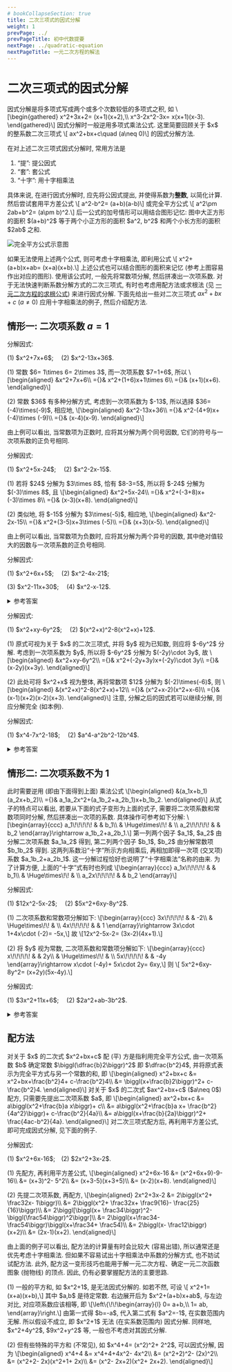 ```yaml
---
# bookCollapseSection: true
title: 二次三项式的因式分解
weight: 1
prevPage: ../
prevPageTitle: 初中代数提要
nextPage: ../quadratic-equation
nextPageTitle: 一元二次方程的解法
---
```


# 二次三项式的因式分解

<p>
因式分解是将多项式写成两个或多个次数较低的多项式之积, 如 \[\begin{gathered}
    x^2+3x+2= (x+1)(x+2),\\
    x^3-2x^2-3x= x(x+1)(x-3).
\end{gathered}\] 
因式分解时一般逆用多项式乘法公式. 这里简要回顾关于 $x$ 的整系数二次三项式 \[
    ax^2+bx+c\quad (a\neq 0)\]
的因式分解方法.
</p>

在对上述二次三项式因式分解时, 常用方法是

1. “提”: 提公因式
2. “套”: 套公式
3. “十字”: 用十字相乘法

<p>
具体来说, 在进行因式分解时, 应先将公因式提出, 并使得系数为<strong>整数</strong>, 以简化计算. 然后尝试套用平方差公式 \[
    a^2-b^2= (a+b)(a-b)\]
或完全平方公式 \[
    a^2\pm 2ab+b^2= (a\pm b)^2.\]
后一公式的加号情形可以用结合图形记忆: 图中大正方形的面积 $(a+b)^2$ 等于两个小正方形的面积 $a^2, b^2$ 和两个小长方形的面积 $2ab$ 之和.

![完全平方公式示意图](/figs/2022/2022-08/2022-0806-1050.svg)
</p>

如果无法使用上述两个公式, 则可考虑十字相乘法, 即利用公式 \\[
    x^2+(a+b)x+ab= (x+a)(x+b).\\]
上述公式也可以结合图形的面积来记忆 (参考上图容易作出对应的图形). 使用该公式时, 一般先将常数项分解, 然后拼凑出一次项系数. 对于无法快速判断系数分解方式的二次三项式, 有时也考虑用配方法或求根法 (见 [一元二次方程的求根公式](../quadratic-equation#求根公式)) 来进行因式分解. 下面先给出一些对二次三项式 $ax^2+bx+c$ ($a\neq 0$) 应用十字相乘法的例子, 然后介绍配方法. 

## 情形一: 二次项系数 $a=1$

<myexample>
    <p>分解因式:
    </p>
    <p>(1) $x^2+7x+6$;&emsp;
    (2) $x^2-13x+36$.
    </p>
</myexample>

<mysolution>
    <p>(1) 常数 $6= 1\times 6= 2\times 3$, 而一次项系数 $7=1+6$, 所以 \[\begin{aligned}
        &x^2+7x+6\\
        ={}& x^2+(1+6)x+1\times 6\\
        ={}& (x+1)(x+6).
    \end{aligned}\]
    </p>
    <p>(2) 常数 $36$ 有多种分解方式, 考虑到一次项系数为 $-13$, 所以选择 $36=(-4)\times(-9)$, 相应地, \[\begin{aligned}
        &x^2-13x+36\\
        ={}& x^2-(4+9)x+(-4)\times (-9)\\
        ={}& (x-4)(x-9).
    \end{aligned}\]</p>
</mysolution>

由上例可以看出, 当常数项为正数时, 应将其分解为两个同号因数, 它们的符号与一次项系数的正负号相同.

<myexample>
    <p>分解因式:
    </p>
    <p>(1) $x^2+5x-24$;&emsp;
    (2) $x^2-2x-15$.</p>
</myexample>

<mysolution>
    <p>(1) 若将 $24$ 分解为 $3\times 8$, 恰有 $8-3=5$, 所以将 $-24$ 分解为 $(-3)\times 8$, 且 \[\begin{aligned}
        &x^2+5x-24\\
        ={}& x^2+(-3+8)x+(-3)\times 8\\
        ={}& (x-3)(x+8).
    \end{aligned}\]</p>
    <p>(2) 类似地, 将 $-15$ 分解为 $3\times(-5)$, 相应地, \[\begin{aligned}
        &x^2-2x-15\\
        ={}& x^2+(3-5)x+3\times (-5)\\
        ={}& (x+3)(x-5).
    \end{aligned}\]</p>
</mysolution>

由上例可以看出, 当常数项为负数时, 应将其分解为两个异号的因数, 其中绝对值较大的因数与一次项系数的正负号相同.

<myexercise>
    <p>分解因式:
    </p>
    <p>(1) $x^2+6x+5$;&emsp;
    (2) $x^2-4x-21$;
    </p>
    <p>(3) $x^2-11x+30$;&emsp;
    (4) $x^2-x-12$.</p>
</myexercise>

<details><summary>参考答案</summary>
    <p>(1) $(x+1)(x+5)$;&emsp; (2) $(x+3)(x-7)$;
    </p>
    <p>(3) $(x-5)(x-6)$;&emsp; (4) $(x+3)(x-4)$.</p>
</details>

<myexample>
    <p>分解因式:</p>
    <p>(1) $x^2+xy-6y^2$;&emsp;
    (2) $(x^2+x)^2-8(x^2+x)+12$.</p>
</myexample>

<mysolution>
    <p>(1) 原式可视为关于 $x$ 的二次三项式, 并将 $y$ 视为已知数, 则应将 $-6y^2$ 分解. 考虑到一次项系数为 $y$, 所以将 $-6y^2$ 分解为 $(-2y)\cdot 3y$, 故 \[\begin{aligned}
        &x^2+xy-6y^2\\
        ={}& x^2+(-2y+3y)x+(-2y)\cdot 3y\\
        ={}& (x-2y)(x+3y).
    \end{aligned}\]</p>
    <p>(2) 此处可将 $x^2+x$ 视为整体, 再将常数项 $12$ 分解为 $(-2)\times(-6)$, 则 \[\begin{aligned}
        &(x^2+x)^2-8(x^2+x)+12\\
        ={}& (x^2+x-2)(x^2+x-6)\\
        ={}& (x-1)(x+2)(x-2)(x+3).
    \end{aligned}\]
    注意, 分解之后的因式若可以继续分解, 则应分解完全 (如本例).</p>
</mysolution>

<myexercise>
    <p>分解因式:</p>
    <p>(1) $x^4-7x^2-18$;&emsp;
    (2) $a^4-a^2b^2-12b^4$.</p>
</myexercise>

<details><summary>参考答案</summary>
    <p>(1) $(x^2+2)(x+3)(x-3)$;</p>
    <p>(2) $(a^2+3b^2)(a+2b)(a-2b)$.</p>
</details>

## 情形二: 二次项系数不为 $1$

<p>此时需要逆用 (即由下面得到上面) 乘法公式 \[\begin{aligned}
    &(a_1x+b_1)(a_2x+b_2)\\
    ={}& a_1a_2x^2+(a_1b_2+a_2b_1)x+b_1b_2.
\end{aligned}\]
从式子的特点可以看出, 若要从下面的式子变形为上面的式子, 需要将二次项系数和常数项同时分解, 然后拼凑出一次项的系数. 具体操作可参考如下分解: \[\begin{array}{ccc}
    a_1\!\!\!\!\!  & & b_1\\
       & \Huge\times\!\! & \\
    a_2\!\!\!\!\! & & b_2
    \end{array}\rightarrow a_1b_2+a_2b_1.\]
第一列两个因子 $a_1$, $a_2$ 由分解二次项系数 $a_1a_2$ 得到, 第二列两个因子 $b_1$, $b_2$ 由分解常数项 $b_1b_2$ 得到. 这两列系数沿“十字”所示方向相乘后, 再相加即得一次项 (交叉项) 系数 $a_1b_2+a_2b_1$. 这一分解过程恰好也说明了“十字相乘法”名称的由来. 为了计算方便, 上面的“十字”式有时也列成 \[\begin{array}{ccc}
    a_1x\!\!\!\!\! & & b_1\\
      & \Huge\times\!\! & \\
    a_2x\!\!\!\!\! & & b_2
    \end{array}\]</p>

<myexample>
    <p>分解因式:</p>
    <p>(1) $12x^2-5x-2$;&emsp;
    (2) $5x^2+6xy-8y^2$.</p>
</myexample>

<mysolution>
    <p>(1) 二次项系数和常数项分解如下: \[\begin{array}{ccc}
        3x\!\!\!\!\! & & -2\\
      & \Huge\times\!\! & \\
        4x\!\!\!\!\! & & 1
    \end{array}\rightarrow 3x\cdot 1+4x\cdot (-2)= -5x,\] 故 \[12x^2-5x-2= (3x-2)(4x+1).\]</p>
    <p>(2) 将 $y$ 视为常数, 二次项系数和常数项分解如下: \[\begin{array}{ccc}
        x\!\!\!\!\! & & 2y\\
      & \Huge\times\!\! & \\
        5x\!\!\!\!\! & & -4y
        \end{array}\rightarrow x\cdot (-4y)+ 5x\cdot 2y= 6xy,\] 则 \[
        5x^2+6xy-8y^2= (x+2y)(5x-4y).\]</p>
</mysolution>

<myexercise>
    <p>分解因式:</p>
    <p>(1) $3x^2+11x+6$;&emsp;
    (2) $2a^2+ab-3b^2$.</p>
</myexercise>

<details><summary>参考答案</summary>
    <p>(1) $(3x+2)(x+3)$;&emsp;
    (2) $(2a-3b)(a+2b)$.</p>
</details>

## 配方法

<p id="配方法">对关于 $x$ 的二次式 $x^2+bx+c$ 配 (平) 方是指利用完全平方公式, 由一次项系数 $b$ 确定常数 $\biggl(\dfrac{b}2\biggr)^2$ 即 $\dfrac{b^2}4$, 并将原式表示为完全平方式与另一个常数的和, 即 \[\begin{aligned}
        x^2+bx+c
        &= x^2+bx+\frac{b^2}4+ c-\frac{b^2}4\\
        &= \biggl(x+\frac{b}2\biggr)^2+ c-\frac{b^2}4.
    \end{aligned}\]
对关于 $x$ 的二次式 $ax^2+bx+c$ ($a\neq 0$) 配方, 只需要先提出二次项系数 $a$, 即 \[\begin{aligned}
        ax^2+bx+c
        &= a\biggl(x^2+\frac{b}a x\biggr)+ c\\
        &= a\biggl(x^2+\frac{b}a x+ \frac{b^2}{4a^2}\biggr)+ c-\frac{b^2}{4a}\\
        &= a\biggl(x+\frac{b}{2a}\biggr)^2+ \frac{4ac-b^2}{4a}.
    \end{aligned}\]
对二次三项式配方后, 再利用平方差公式, 即可完成因式分解, 见下面的例子.</p>

<myexample>
    <p>分解因式:</p>
    <p>(1) $x^2+6x-16$;&emsp;(2) $2x^2+3x-2$.</p>
</myexample>

<mysolution>
    <p>(1) 先配方, 再利用平方差公式, \[\begin{aligned}
        x^2+6x-16
        &= (x^2+6x+9)-9-16\\
        &= (x+3)^2- 5^2\\
        &= (x+3-5)(x+3+5)\\
        &= (x-2)(x+8).
    \end{aligned}\]</p>
    <p>(2) 先提二次项系数, 再配方, \[\begin{aligned}
        2x^2+3x-2
        &= 2\biggl(x^2+ \frac32x- 1\biggr)\\
        &= 2\biggl(x^2+ \frac32x+ \frac9{16}- \frac{25}{16}\biggr)\\
        &= 2\biggl[\biggl(x+ \frac34\biggr)^2- \biggl(\frac54\biggr)^2\biggr]\\
        &= 2\biggl(x+\frac34- \frac54\biggr)\biggl(x+\frac34+ \frac54)\\
        &= 2\biggl(x- \frac12\biggr)(x+2)\\
        &= (2x-1)(x+2).
    \end{aligned}\]</p>
</mysolution>

由上面的例子可以看出, 配方法的计算量有时会比较大 (容易出错), 所以通常还是优先考虑十字相乘法. 但如果不容易试出十字相乘法中系数的分解方式, 也不妨试试配方法. 此外, 配方这一变形技巧也能用于解一元二次方程、确定一元二次函数图象 (抛物线) 的顶点. 因此, 仍有必要掌握配方法的主要思路.

<myremark>
    <p>(1) 一般的平方和, 如 $x^2+1$, 是无法因式分解的. 如若不然, 可设 \[
        x^2+1= (x+a)(x+b),\] 
    其中 $a,b$ 是待定常数. 右边展开后为 $x^2+(a+b)x+ab$, 与左边对比, 对应项系数应该相等, 即 \[\left\{\!\!\begin{array}{l}
        0= a+b,\\
        1= ab,
    \end{array}\right.\] 
    由第一式得 $b=-a$, 代入第二式有 $a^2=-1$, 在实数范围内无解. 所以假设不成立, 即 $x^2+1$ 无法 (在实系数范围内) 因式分解. 同样地, $x^2+4y^2$, $9x^2+y^2$ 等, 一般也不考虑对其因式分解.
    </p>
    <p>(2) 但有些特殊的平方和 (不常见), 如 $x^4+4= (x^2)^2+ 2^2$, 可以因式分解, 因为 \[\begin{aligned}
        x^4+4
        &= x^4+4+4x^2- 4x^2\\
        &= (x^2+2)^2- (2x)^2\\
        &= (x^2+2- 2x)(x^2+1+ 2x)\\
        &= (x^2- 2x+2)(x^2+ 2x+2).
    \end{aligned}\]</p>
</myremark>
